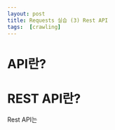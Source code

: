 ```yaml
---
layout: post
title: Requests 실습 (3) Rest API
tags:  [crawling]
---
```

# API란?


# REST API란?
Rest API는
